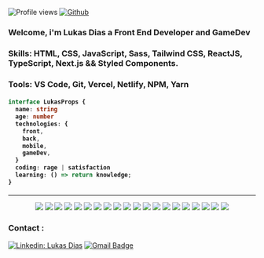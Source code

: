 ![Profile views](https://visitor-badge.glitch.me/badge?page_id=Lukasdias.Lukasdias)
[![Github](https://img.shields.io/github/followers/Lukasdias?label=Follow&style=social)](https://github.com/Lukasdias)

<h3 align="left"> 
   <strong>Welcome</strong>, i'm Lukas Dias a <strong>Front End Developer and GameDev</strong>
  </h3>

<h3 align="left"><strong>Skills</strong>: HTML, CSS, JavaScript, Sass, Tailwind CSS, ReactJS, TypeScript, Next.js && Styled Components.
  </h3>

<h3 align="left">
    <strong>Tools</strong>: VS Code, Git, Vercel, Netlify, NPM, Yarn
</h3>

<h4>

```ts
interface LukasProps {
  name: string
  age: number
  technologies: {
    front,
    back,
    mobile,
    gameDev,
  }
  coding: rage | satisfaction
  learning: () => return knowledge;
}

```

</h4>

---

<p align = "center">
<img src="https://img.shields.io/badge/C%23-239120?style=for-the-badge&logo=c-sharp&logoColor=white" />
<img src="https://img.shields.io/badge/Unity-100000?style=for-the-badge&logo=unity&logoColor=white" />
<img src="https://img.shields.io/badge/HTML5-E34F26?style=for-the-badge&logo=html5&logoColor=white" />
<img src="https://img.shields.io/badge/CSS3-1572B6?style=for-the-badge&logo=css3&logoColor=white" />
<img src="https://img.shields.io/badge/Sass-CC6699?style=for-the-badge&logo=sass&logoColor=white">
<img src="https://img.shields.io/badge/JavaScript-F7DF1E?style=for-the-badge&logo=javascript&logoColor=black" />
<img src="https://img.shields.io/badge/TypeScript-007ACC?style=for-the-badge&logo=typescript&logoColor=white" />
<img src="https://img.shields.io/badge/React-20232A?style=for-the-badge&logo=react&logoColor=61DAFB" />
<img src="https://img.shields.io/badge/React_Native-20232A?style=for-the-badge&logo=react&logoColor=61DAFB" />
<img src="https://img.shields.io/badge/styled--components-DB7093?style=for-the-badge&logo=styled-components&logoColor=white" />
<img src="https://img.shields.io/badge/Tailwind_CSS-38B2AC?style=for-the-badge&logo=tailwind-css&logoColor=white" />
<img src="https://img.shields.io/badge/Material--UI-0081CB?style=for-the-badge&logo=material-ui&logoColor=white" />
<img src="https://img.shields.io/badge/Bootstrap-563D7C?style=for-the-badge&logo=bootstrap&logoColor=white" />
<img src="https://img.shields.io/badge/Netlify-00C7B7?style=for-the-badge&logo=netlify&logoColor=white" />
<img src="https://img.shields.io/badge/Windows-017AD7?style=for-the-badge&logo=windows&logoColor=white" />
<img src="https://img.shields.io/badge/Linux-E34F26?style=for-the-badge&logo=linux&logoColor=black" />
<img src="https://img.shields.io/badge/Node.js-43853D?style=for-the-badge&logo=node.js&logoColor=white" />
<img src="https://img.shields.io/badge/Git-F05032?style=for-the-badge&logo=git&logoColor=white">
<img src="https://img.shields.io/badge/npm-CB3837?style=for-the-badge&logo=npm&logoColor=white">
<img src="https://img.shields.io/badge/Markdown-000000?style=for-the-badge&logo=markdown&logoColor=white">
</p>

<p align = "center" >

<h3> Contact :</h3>

[![Linkedin: Lukas Dias](https://img.shields.io/badge/-LukasDias-blue?style=flat-square&logo=Linkedin&logoColor=white&link=https://www.linkedin.com/in/lukasdias/)](https://www.linkedin.com/in/lukasdias/)
[![Gmail Badge](https://img.shields.io/badge/-diaslukas19@gmail.com-006bed?style=flat-square&logo=Gmail&logoColor=white&link=mailto:diaslukas19@gmail.com)](mailto:diaslukas19@gmail.com)

</p>
